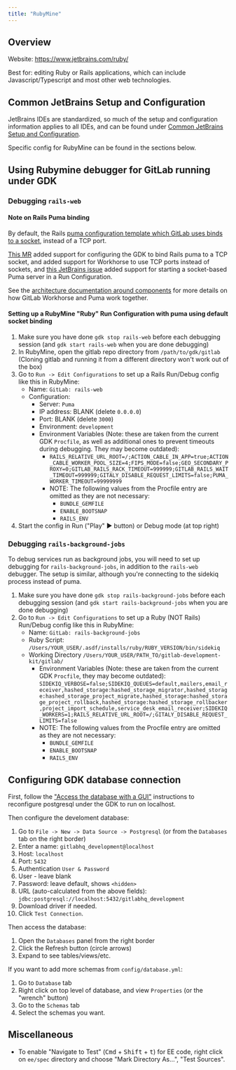 ```yaml
---
title: "RubyMine"
---
```


## Overview

Website: <https://www.jetbrains.com/ruby/>

Best for: editing Ruby or Rails applications, which can include Javascript/Typescript and most other
web technologies.

## Common JetBrains Setup and Configuration

JetBrains IDEs are standardized, so much of the setup and configuration information applies to all IDEs, and can be found under [Common JetBrains Setup and Configuration](../setup-and-config/_index.md).

Specific config for RubyMine can be found in the sections below.

## Using Rubymine debugger for GitLab running under GDK

### Debugging `rails-web`

#### Note on Rails Puma binding

By default, the Rails [puma configuration template which GitLab uses binds to a socket](https://gitlab.com/gitlab-org/gitlab-development-kit/blob/d948d5485e3f519688783dc92ad70d94f132e396/support/templates/puma.rb.erb#L44), instead of a TCP port.

[This MR](https://gitlab.com/gitlab-org/gitlab-development-kit/-/merge_requests/1693) added support for configuring the GDK to bind Rails puma to a TCP socket, and added support for Workhorse to use TCP ports instead of sockets, and [this JetBrains issue](https://youtrack.jetbrains.com/issue/RUBY-27404) added support for starting a socket-based Puma server in a Run Configuration.

See the [architecture documentation around components](https://docs.gitlab.com/ee/development/architecture.html#components) for more details on how GitLab Workhorse and Puma work together.

#### Setting up a RubyMine "Ruby" Run Configuration with puma using default socket binding

1. Make sure you have done `gdk stop rails-web` before each debugging session (and `gdk start rails-web` when you are done debugging)
1. In RubyMine, open the gitlab repo directory from `/path/to/gdk/gitlab` (Cloning gitlab and running it from a different directory won't work out of the box)
1. Go to `Run -> Edit Configurations` to set up a Rails Run/Debug config like this in RubyMine:
    - Name: `GitLab: rails-web`
    - Configuration:
      - Server: `Puma`
      - IP address: BLANK (delete `0.0.0.0`)
      - Port: BLANK (delete `3000`)
      - Environment: `development`
      - Environment Variables (Note: these are taken from the current GDK `Procfile`, as well as additional ones to prevent timeouts during debugging. They may become outdated):
        - `RAILS_RELATIVE_URL_ROOT=/;ACTION_CABLE_IN_APP=true;ACTION_CABLE_WORKER_POOL_SIZE=4;FIPS_MODE=false;GEO_SECONDARY_PROXY=0;GITLAB_RAILS_RACK_TIMEOUT=999999;GITLAB_RAILS_WAIT_TIMEOUT=999999;GITALY_DISABLE_REQUEST_LIMITS=false;PUMA_WORKER_TIMEOUT=99999999`
        - NOTE: The following values from the Procfile entry are omitted as they are not necessary:
            - `BUNDLE_GEMFILE`
            - `ENABLE_BOOTSNAP`
            - `RAILS_ENV`
1. Start the config in Run ("Play" ▶️ button) or Debug mode (at top right)

### Debugging `rails-background-jobs`

To debug services run as background jobs, you will need to set up debugging for `rails-background-jobs`, in addition to the `rails-web` debugger. The setup is similar, although you're connecting to the sidekiq process instead of puma.

1. Make sure you have done `gdk stop rails-background-jobs` before each debugging session (and `gdk start rails-background-jobs` when you are done debugging)
1. Go to `Run -> Edit Configurations` to set up a Ruby (NOT Rails) Run/Debug config like this in RubyMine:
    - Name: `GitLab: rails-background-jobs`
    - Ruby Script: `/Users/YOUR_USER/.asdf/installs/ruby/RUBY_VERSION/bin/sidekiq`
    - Working Directory `/Users/YOUR_USER/PATH_TO/gitlab-development-kit/gitlab/`
      - Environment Variables (Note: these are taken from the current GDK `Procfile`, they may become outdated): `SIDEKIQ_VERBOSE=false;SIDEKIQ_QUEUES=default,mailers,email_receiver,hashed_storage:hashed_storage_migrator,hashed_storage:hashed_storage_project_migrate,hashed_storage:hashed_storage_project_rollback,hashed_storage:hashed_storage_rollbacker,project_import_schedule,service_desk_email_receiver;SIDEKIQ_WORKERS=1;RAILS_RELATIVE_URL_ROOT=/;GITALY_DISABLE_REQUEST_LIMITS=false`
      - NOTE: The following values from the Procfile entry are omitted as they are not necessary:
          - `BUNDLE_GEMFILE`
          - `ENABLE_BOOTSNAP`
          - `RAILS_ENV`

## Configuring GDK database connection

First, follow the ["Access the database with a GUI"](https://docs.gitlab.com/ee/development/database/database_debugging.html#access-the-database-with-a-gui)
instructions to reconfigure postgresql under the GDK to run on localhost.

Then configure the develoment database:

1. Go to `File -> New -> Data Source -> Postgresql` (or from the `Databases` tab on the right border)
1. Enter a name: `gitlabhq_development@localhost`
1. Host: `localhost`
1. Port: `5432`
1. Authentication `User & Password`
1. User - leave blank
1. Password: leave default, shows `<hidden>`
1. URL (auto-calculated from the above fields): `jdbc:postgresql://localhost:5432/gitlabhq_development`
1. Download driver if needed.
1. Click `Test Connection`.

Then access the database:

1. Open the `Databases` panel from the right border
1. Click the Refresh button (circle arrows)
1. Expand to see tables/views/etc.

If you want to add more schemas from `config/database.yml`:

1. Go to `Database` tab
1. Right click on top level of database, and view `Properties` (or the "wrench" button)
1. Go to the `Schemas` tab
1. Select the schemas you want.

## Miscellaneous

- To enable "Navigate to Test" (<kbd>Cmd</kbd> + <kbd>Shift</kbd> + <kbd>t</kbd>) for EE code, right click on `ee/spec` directory and choose "Mark Directory As...", "Test Sources".
